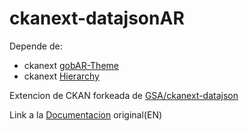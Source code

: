 ckanext-datajsonAR
================
Depende de: 
+ ckanext [gobAR-Theme](https://github.com/gobabiertoAR/distribuible.datos.gob.ar)
+ ckanext [Hierarchy](https://github.com/datagovuk/ckanext-hierarchy)

Extencion de CKAN forkeada de [GSA/ckanext-datajson](https://github.com/GSA/ckanext-datajson)

Link a la [Documentacion](https://github.com/GSA/ckanext-datajson/blob/master/README.md) original(EN)
